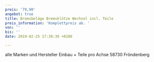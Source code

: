 ```yaml
---
preis: '79,90'
angebot: true
title: Bremsbeläge Bremsklötze Wechsel incl. Teile
preis_information: 'Komplettpreis ab. '
von: ''
bis: ''
date: 2019-02-25 17:39:39 +0100

---
```

alle Marken und Hersteller Einbau + Teile pro Achse 58730 Fröndenberg